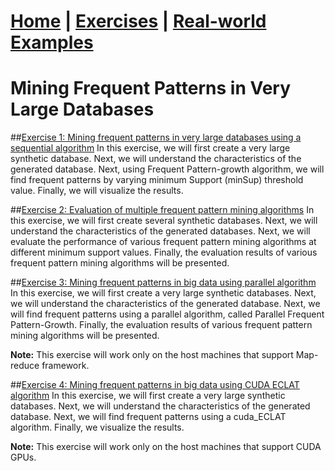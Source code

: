 # **[Home](index.html) | [Exercises](exercises.html) | [Real-world Examples](examples.html)**  

# Mining Frequent Patterns in Very Large Databases

##[Exercise 1: Mining frequent patterns in very large databases using a sequential algorithm](exercise1.html)
In this exercise, we will first create a very large synthetic database. Next, we will understand the characteristics of the 
generated database. Next, using Frequent Pattern-growth algorithm, we will find frequent patterns by varying minimum 
Support (minSup) threshold value. Finally, we will visualize the results. 
          

##[Exercise 2: Evaluation of multiple frequent pattern mining algorithms](exercise2.html)
In this exercise, we will first create several synthetic databases. Next, we will understand the characteristics of the 
generated databases. Next, we will evaluate the performance of various frequent pattern mining algorithms at different minimum support values. 
Finally, the evaluation results of various frequent pattern mining algorithms will be presented.


##[Exercise 3: Mining frequent patterns in big data using parallel algorithm](exercise3.html)
In this exercise, we will first create a very large synthetic databases. Next, we will understand the characteristics of the 
generated database. Next, we will find frequent patterns using a parallel algorithm, called Parallel Frequent Pattern-Growth. 
Finally, the evaluation results of various frequent pattern mining algorithms will be presented.


**Note:** This exercise will work only on the host machines that support Map-reduce framework. 

##[Exercise 4: Mining frequent patterns in big data using CUDA ECLAT algorithm](exercise4.html)
In this exercise, we will first create a very large synthetic databases. Next, we will understand the characteristics of the 
generated database. Next, we will find frequent patterns using a cuda_ECLAT algorithm. 
Finally, we visualize the results.

**Note:** This exercise will work only on the host machines that support CUDA GPUs.

